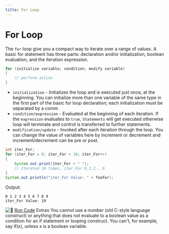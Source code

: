 ```yaml
---
title: For Loop
---
```

# For Loop

The `for` loop give you a compact way to iterate over a range of values.
A basic for statement has three parts: declaration and/or initialization, boolean evaluation, and the iteration expression.

```java
for (initialize variable; condition; modify variable)
{  
    // perform action  
}
```

* `initialization` - Initializes the loop and is executed just once, at the beginning.
You can initialize more than one variable of the same type in the first part of the basic for loop declaration; each initialization must be separated by a comm
* `condition/expression` - Evaluated at the beginning of each iteration. If the `expression` evaluates to `true`, `Statements` will get executed otherwise loop will terminate and control is transferred to further statements.
* `modification/update` - Invoked after each iteration through the loop. You can change the value of variables here by increment or decrement and increment/decrement can be pre or post.

```java
int iter_For;
for (iter_For = 0; iter_For < 10; iter_For++)
{
    System.out.print(iter_For + " ");
    // Iterated 10 times, iter_For 0,1,2...9
}
System.out.println("iter_For Value: " + fooFor);
```

Output:
```
0 1 2 3 4 5 6 7 8 9
iter_For Value: 10
```

![:rocket:](//forum.freecodecamp.com/images/emoji/emoji_one/rocket.png?v=2 ":rocket:") <a href='https://repl.it/CJYr/0' target='_blank' rel='nofollow'>Run Code</a>
Extras
You cannot use a number (old C-style language construct) or anything that does not evaluate to a boolean value as a condition for an if statement or looping construct. You can't, for example, say if(x), unless x is a boolean variable.
